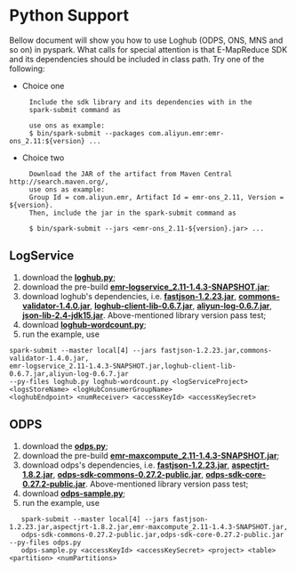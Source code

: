 # Python Support

Bellow document will show you how to use Loghub (ODPS, ONS, MNS and so on) in pyspark. What calls for special attention is that E-MapReduce SDK and its dependencies should be included in class path. Try one of the following:

- Choice one

```
     Include the sdk library and its dependencies with in the
     spark-submit command as

     use ons as example:
     $ bin/spark-submit --packages com.aliyun.emr:emr-ons_2.11:${version} ...
```  

- Choice two

```
	 Download the JAR of the artifact from Maven Central http://search.maven.org/,
	 use ons as example:
     Group Id = com.aliyun.emr, Artifact Id = emr-ons_2.11, Version = ${version}.
     Then, include the jar in the spark-submit command as

     $ bin/spark-submit --jars <emr-ons_2.11-${version}.jar> ...
```

## LogService

1. download the [**loghub.py**](https://github.com/aliyun/aliyun-emapreduce-sdk/blob/master-2.x/external/emr-logservice/src/main/python/pyspark/streaming/loghub.py);
2. download the pre-build [**emr-logservice_2.11-1.4.3-SNAPSHOT.jar**](http://central.maven.org/maven2/com/aliyun/emr/emr-logservice_2.11/1.4.3-SNAPSHOT/emr-logservice_2.11-1.4.3-SNAPSHOT.jar);
3. download loghub's dependencies, i.e. [**fastjson-1.2.23.jar**](http://mvnrepository.com/artifact/com.alibaba/fastjson/1.2.23), [**commons-validator-1.4.0.jar**](http://mvnrepository.com/artifact/commons-validator/commons-validator/1.4.0), [**loghub-client-lib-0.6.7.jar**](http://mvnrepository.com/artifact/com.aliyun.openservices/loghub-client-lib/0.6.7), [**aliyun-log-0.6.7.jar**](http://mvnrepository.com/artifact/com.aliyun.openservices/aliyun-log/0.6.7), [**json-lib-2.4-jdk15.jar**](http://central.maven.org/maven2/net/sf/json-lib/json-lib/2.4/json-lib-2.4-jdk15.jar). Above-mentioned library version pass test;
4. download [**loghub-wordcount.py**](https://github.com/aliyun/aliyun-emapreduce-sdk/blob/master/examples/src/main/python/streaming/loghub-wordcount.py);
5. run the example, use 
```
spark-submit --master local[4] --jars fastjson-1.2.23.jar,commons-validator-1.4.0.jar,
emr-logservice_2.11-1.4.3-SNAPSHOT.jar,loghub-client-lib-0.6.7.jar,aliyun-log-0.6.7.jar  
--py-files loghub.py loghub-wordcount.py <logServiceProject> <logsStoreName> <logHubConsumerGroupName> 
<loghubEndpoint> <numReceiver> <accessKeyId> <accessKeySecret>
```

## ODPS

1. download the [**odps.py**](https://github.com/aliyun/aliyun-emapreduce-sdk/blob/master-2.x/external/emr-maxcompute/src/main/python/pyspark/odps.py);
2. download the pre-build [**emr-maxcompute_2.11-1.4.3-SNAPSHOT.jar**](http://central.maven.org/maven2/com/aliyun/emr/emr-maxcompute_2.11/1.4.3-SNAPSHOT/emr-maxcompute_2.10-1.4.3-SNAPSHOT.jar);
3. download odps's dependencies, i.e. [**fastjson-1.2.23.jar**](http://mvnrepository.com/artifact/com.alibaba/fastjson/1.2.23), [**aspectjrt-1.8.2.jar**](http://mvnrepository.com/artifact/org.aspectj/aspectjrt/1.8.2), [**odps-sdk-commons-0.27.2-public.jar**](http://mvnrepository.com/artifact/com.aliyun.odps/odps-sdk-commons/0.27.2-public), [**odps-sdk-core-0.27.2-public.jar**](http://mvnrepository.com/artifact/com.aliyun.odps/odps-sdk-core/0.27.2-public). Above-mentioned library version pass test;
4. download [**odps-sample.py**](https://github.com/aliyun/aliyun-emapreduce-sdk/blob/master/examples/src/main/python/odps-sample.py);
5. run the example, use
```
   spark-submit --master local[4] --jars fastjson-1.2.23.jar,aspectjrt-1.8.2.jar,emr-maxcompute_2.11-1.4.3-SNAPSHOT.jar,
   odps-sdk-commons-0.27.2-public.jar,odps-sdk-core-0.27.2-public.jar --py-files odps.py  
   odps-sample.py <accessKeyId> <accessKeySecret> <project> <table> <partition> <numPartitions>
```

